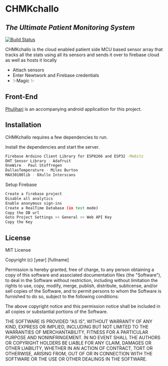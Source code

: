 # CHMKchallo
## _The Ultimate Patient Monitoring System_

[![Build Status](https://travis-ci.org/joemccann/dillinger.svg?branch=master)](https://travis-ci.org/joemccann/dillinger)

CHMKchallo is the cloud enabled patient side MCU based sensor array that tracks all the stats using all its sensors
and sends it over to firebase cloud as well as hosts it locally

- Attach sensors
- Enter Newtwork and Firebase credentials
- ✨Magic ✨

## Front-End

[Phuljhari](https://github.com/1719pankaj/Phuljhari) is an accompanying android applicaition for this project.

## Installation

CHMKchallo requires a few dependencies to run.

Install the dependencies and start the server.

```sh
Firebase Arduino Client Library for ESP8266 and ESP32 -Mobitz
DHT Sensor Library - Adafruit
OneWire - Paul Stoffregen
DallasTemperature - Miles Burton
MAX30100lib - OXullo Interscans
```

Setup Firebase

```sh
Create a firebase project
Disable all analytics
Enable anonymous sign-ins
Create a RealTime Database (in test mode)
Copy the DB url
Goto Project Settings >> General >> Web API Key
Copy the Key
```


## License

MIT License

Copyright (c) [year] [fullname]

Permission is hereby granted, free of charge, to any person obtaining a copy
of this software and associated documentation files (the "Software"), to deal
in the Software without restriction, including without limitation the rights
to use, copy, modify, merge, publish, distribute, sublicense, and/or sell
copies of the Software, and to permit persons to whom the Software is
furnished to do so, subject to the following conditions:

The above copyright notice and this permission notice shall be included in all
copies or substantial portions of the Software.

THE SOFTWARE IS PROVIDED "AS IS", WITHOUT WARRANTY OF ANY KIND, EXPRESS OR
IMPLIED, INCLUDING BUT NOT LIMITED TO THE WARRANTIES OF MERCHANTABILITY,
FITNESS FOR A PARTICULAR PURPOSE AND NONINFRINGEMENT. IN NO EVENT SHALL THE
AUTHORS OR COPYRIGHT HOLDERS BE LIABLE FOR ANY CLAIM, DAMAGES OR OTHER
LIABILITY, WHETHER IN AN ACTION OF CONTRACT, TORT OR OTHERWISE, ARISING FROM,
OUT OF OR IN CONNECTION WITH THE SOFTWARE OR THE USE OR OTHER DEALINGS IN THE
SOFTWARE.

